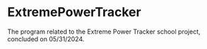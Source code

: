# ExtremePowerTracker
The program related to the Extreme Power Tracker school project, concluded on 05/31/2024.
